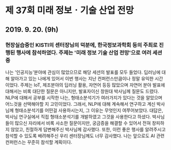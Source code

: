# 제 37회 미래 정보ㆍ기술 산업 전망

## 2019. 9. 20. (9h)

### 현장실습중인 KISTI의 센터장님의 덕분에, 한국정보과학회 등의 주최로 진행된 행사에 참석하였다. 주제는 '미래 정보 기술 산업 전망'으로 여러 세션 중 
나는 '인공지능'분야에 관심이 많았으므로 해당 세션의 발표를 모두 들었다. 딥러닝에 대해 알아가고 있는 나에게 있어서 이번 행사는 지난 컨퍼런스만큼이나 
정말 유익한 시간이었다. 주제는 IoT, 제조분야의 딥러닝 활용, 자연어 등등 많았으며 자연어 분야 발표에 대해서는 비록 대단한 질문은 아니지만, 발표자이신 
창원대 박사님께 질문도 드렸다. NLP에 대해서 공부를 시작한 나는, 형태소분석기가 여러가지가 있다는 것을 알았으며 어느것을 선택해야할 지 고민이었다. 
그래서, NLP에 대해 계속해서 연구하고 계신 박사님께 형태소분석기를 어떤걸 사용하시는지, 그 이유는 무엇인지 여쭈어보았다. 대답은, 박사님 연구실에서 직접 
형태소분석기를 개발하였고 그것을 사용한다고 하셨다. 박사님들이 많으신 자리에서 비록 사소한 질문이지만, 궁금증을 해결할 수 있어서 전혀 창피하지 않았고, 
친절하게 답변해주신 박사님께 감사했다. 또한, 이런 좋은 행사를 알려주시고 참석할 수 있도록 배려해주신 우리 센터장님께도 너무 감사했다. 
나는 앞으로도 AI 관련 컨퍼런스는 꾸준히 참석할 계획이다.
